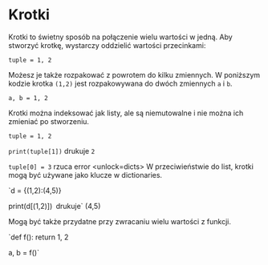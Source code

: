 # Krotki
Krotki to świetny sposób na połączenie wielu wartości w jedną. Aby stworzyć krotkę, wystarczy oddzielić wartości przecinkami:

`tuple = 1, 2`

Możesz je także rozpakować z powrotem do kilku zmiennych. W poniższym kodzie krotka `(1,2)` jest rozpakowywana do dwóch zmiennych `a` i `b`.

`a, b = 1, 2`

Krotki można indeksować jak listy, ale są niemutowalne i nie można ich zmieniać po stworzeniu.

`tuple = 1, 2`

`print(tuple[1])`
drukuje `2`

`tuple[0] = 3`
rzuca error
<unlock=dicts>
W przeciwieństwie do list, krotki mogą być używane jako klucze w dictionaries.

`d = {(1,2):(4,5)}

print(d[(1,2)])`
`drukuje` (4,5)</unlock>

Mogą być także przydatne przy zwracaniu wielu wartości z funkcji.

`def f():
    return 1, 2

a, b = f()`